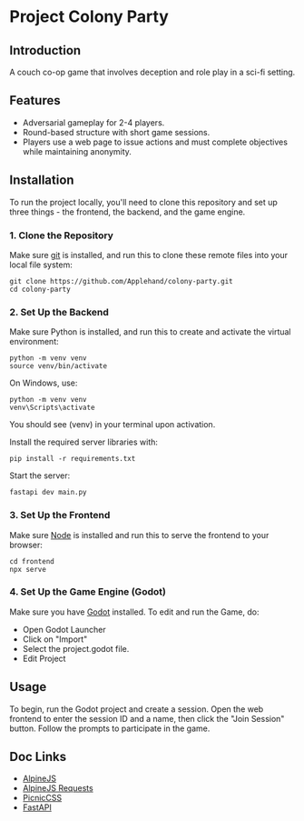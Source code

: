 # Project Colony Party

## Introduction

A couch co-op game that involves deception and role play in a sci-fi setting.

## Features

- Adversarial gameplay for 2-4 players.
- Round-based structure with short game sessions.
- Players use a web page to issue actions and must complete objectives while maintaining anonymity.

## Installation

To run the project locally, you'll need to clone this repository and set up three things - the frontend, the backend, and the game engine.

### 1. Clone the Repository

Make sure [git](https://git-scm.com/) is installed, and run this to clone these remote files into your local file system:
  ```
  git clone https://github.com/Applehand/colony-party.git
  cd colony-party
  ```
### 2. Set Up the Backend

Make sure Python is installed, and run this to create and activate the virtual environment:
```
python -m venv venv
source venv/bin/activate
```
On Windows, use:
```
python -m venv venv
venv\Scripts\activate
```
You should see (venv) in your terminal upon activation.

Install the required server libraries with:
```
pip install -r requirements.txt
```
Start the server:
```
fastapi dev main.py
```
### 3. Set Up the Frontend

Make sure [Node](https://nodejs.org/) is installed and run this to serve the frontend to your browser:
```
cd frontend
npx serve
```
### 4. Set Up the Game Engine (Godot)

Make sure you have [Godot](https://godotengine.org/) installed. To edit and run the Game, do:
- Open Godot Launcher
- Click on "Import"
- Select the project.godot file.
- Edit Project

## Usage

To begin, run the Godot project and create a session. Open the web frontend to enter the session ID and a name, then click the "Join Session" button. Follow the prompts to participate in the game.

## Doc Links
- [AlpineJS](https://alpinejs.dev/)
- [AlpineJS Requests](https://github.com/0wain/alpinejs-requests)
- [PicnicCSS](https://picnicss.com/)
- [FastAPI](https://fastapi.tiangolo.com/)

